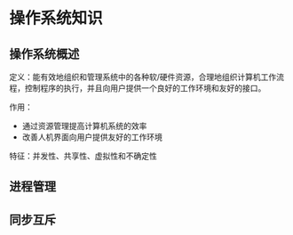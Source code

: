 # 操作系统知识


## 操作系统概述
定义：能有效地组织和管理系统中的各种软/硬件资源，合理地组织计算机工作流程，控制程序的执行，并且向用户提供一个良好的工作环境和友好的接口。

作用：
- 通过资源管理提高计算机系统的效率
- 改善人机界面向用户提供友好的工作环境

特征：并发性、共享性、虚拟性和不确定性


## 进程管理


## 同步互斥